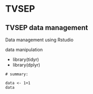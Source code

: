 # TVSEP

## TVSEP data management

Data management using Rstudio

 data manipulation 

- library(tidyr)
- library(dplyr)


```
# summary:

data <- 1+1
data
```
